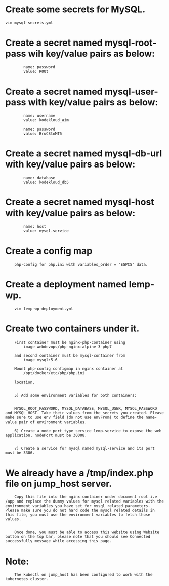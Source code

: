 # Create some secrets for MySQL.

    vim mysql-secrets.yml

# Create a secret named mysql-root-pass wih key/value pairs as below:

            name: password
            value: R00t



# Create a secret named mysql-user-pass with key/value pairs as below:

            name: username
            value: kodekloud_aim

            name: password
            value: BruCStnMT5



# Create a secret named mysql-db-url with key/value pairs as below:

            name: database
            value: kodekloud_db5
 


# Create a secret named mysql-host with key/value pairs as below:

            name: host
            value: mysql-service



# Create a config map
        
        php-config for php.ini with variables_order = "EGPCS" data.

# Create a deployment named lemp-wp.

        vim lemp-wp-deployment.yml


# Create two containers under it. 

        First container must be nginx-php-container using 
            image webdevops/php-nginx:alpine-3-php7

        and second container must be mysql-container from 
            image mysql:5.6 
            
        Mount php-config configmap in nginx container at 
            /opt/docker/etc/php/php.ini 

        location.


        5) Add some environment variables for both containers:


        MYSQL_ROOT_PASSWORD, MYSQL_DATABASE, MYSQL_USER, MYSQL_PASSWORD and MYSQL_HOST. Take their values from the secrets you created. Please make sure to use env field (do not use envFrom) to define the name-value pair of environment variables.

        6) Create a node port type service lemp-service to expose the web application, nodePort must be 30008.


        7) Create a service for mysql named mysql-service and its port must be 3306.


# We already have a /tmp/index.php file on jump_host server.


        Copy this file into the nginx container under document root i.e /app and replace the dummy values for mysql related variables with the environment variables you have set for mysql related parameters. Please make sure you do not hard code the mysql related details in this file, you must use the environment variables to fetch those values.


        Once done, you must be able to access this website using Website button on the top bar, please note that you should see Connected successfully message while accessing this page.


# Note: 
        The kubectl on jump_host has been configured to work with the kubernetes cluster.